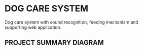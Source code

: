 # DOG CARE SYSTEM

Dog care system with sound recognition, feeding mechanism and supporting web application.

## PROJECT SUMMARY DIAGRAM
